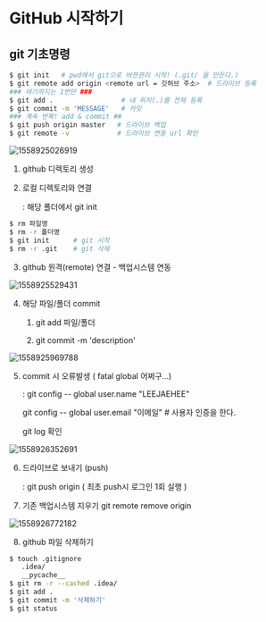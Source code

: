 # GitHub 시작하기

## git 기초명령

```sh
$ git init   # pwd에서 git으로 버젼관리 시작! (.git/ 을 만든다.)
$ git remote add origin <remote url = 깃허브 주소>  # 드라이브 등록
### 여기까지는 1번만 ###
$ git add .                 # 내 위치(.)를 전체 등록
$ git commit -m 'MESSAGE'   # 커밋
### 계속 반복! add & commit ##
$ git push origin master   # 드라이브 백업
$ git remote -v            # 드라이브 연동 url 확인 
```



![1558925026919](C:\Users\student\AppData\Roaming\Typora\typora-user-images\1558925026919.png)

1. github 디렉토리 생성 

2. 로컬 디렉토리와 연결

   : 해당 폴더에서 git init

```sh
$ rm 파일명
$ rm -r 폴더명
$ git init      # git 시작
$ rm -r .git    # git 삭제
```

3. github 원격(remote) 연결 - 백업시스템 연동

![1558925529431](C:\Users\student\AppData\Roaming\Typora\typora-user-images\1558925529431.png)

4. 해당 파일/폴더 commit

   1) git add 파일/폴더

   2) git commit -m 'description'

![1558925969788](C:\Users\student\AppData\Roaming\Typora\typora-user-images\1558925969788.png)

5. commit 시 오류발생 ( fatal global 어쩌구...)

   : git config -- global user.name  "LEEJAEHEE"

     git config -- global user.email "이메일"               # 사용자 인증을 한다.

     git log  확인

![1558926352691](C:\Users\student\AppData\Roaming\Typora\typora-user-images\1558926352691.png)

6. 드라이브로 보내기 (push)

   : git push origin   ( 최초 push시 로그인 1회 실행 )

7. 기존 백업시스템 지우기  git remote remove origin 

![1558926772182](C:\Users\student\AppData\Roaming\Typora\typora-user-images\1558926772182.png)

8. github 파일 삭제하기

```sh
$ touch .gitignore
   .idea/
   __pycache__
$ git rm -r --cached .idea/
$ git add .
$ git commit -m '삭제하기'
$ git status
```





